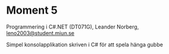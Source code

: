 # Moment 5
Programmering i C#.NET (DT071G),
Leander Norberg,
leno2003@student.miun.se

Simpel konsolapplikation skriven i C# för att spela hänga gubbe
